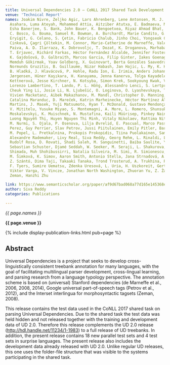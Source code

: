 ```yaml
---
title: Universal Dependencies 2.0 – CoNLL 2017 Shared Task Development and Test Data
venue: 'Technical Report'
names: Joakim Nivre, Zeljko Agic, Lars Ahrenberg, Lene Antonsen, M. J. Aranzabe, Masayuki
  Asahara, Luma Ateyah, Mohammed Attia, Aitziber Atutxa, E. Badmaeva, Miguel Ballesteros,
  Esha Banerjee, S. Bank, John Bauer, K. Bengoetxea, Riyaz Ahmad Bhat, Eckhard Bick,
  C. Bosco, G. Bouma, Samuel R. Bowman, A. Burchardt, Marie Candito, G. Caron, G.
  Eryigit, G. Celano, S. Çetin, Fabricio Chalub, Jinho Choi, Yongseok Cho, Silvie
  Cinková, Çagri Çöltekin, M. Connor, Marie-Catherine de Marneffe, Valeria C V de
  Paiva, A. D. Ilarraza, K. Dobrovoljc, T. Dozat, K. Droganova, Marhaba Eli, A. Elkahky,
  T. Erjavec, Richárd Farkas, Héctor Fernández Alcalde, Jennifer Foster, Cláudia Freitas,
  K. Gajdošová, D. Galbraith, Marcos Garcia, Filip Ginter, Iakes Goenaga, Koldo Gojenola,
  Memduh Gökirmak, Yoav Goldberg, X. Guinovart, Berta Gonzáles Saavedra, M. Grioni,
  Normunds Gruzitis, B. Guillaume, Nizar Habash, Jan Hajic, L. My, K. Harris, D. Haug,
  B. Hladká, J. Hlavácová, P. Hohle, Radu Ion, E. Irimia, Anders Johannsen, Fredrik
  Jørgensen, Hüner Kaşıkara, H. Kanayama, Jenna Kanerva, Tolga Kayadelen, Václava
  Kettnerová, Jesse Kirchner, N. Kotsyba, Simon Krek, Sookyoung Kwak, Veronika Laippala,
  Lorenzo Lambertino, T. Lando, P. L. Hồng, Alessandro Lenci, S. Lertpradit, H. Leung,
  Cheuk Ying Li, Josie Li, N. Ljubešić, O. Loginova, O. Lyashevskaya, Teresa Lynn,
  Vivien Macketanz, Aibek Makazhanov, M. Mandl, Christopher D. Manning, R. Manurung,
  Catalina Maranduc, D. Mareček, Katrin Marheinecke, Héctor Martínez Alonso, André
  Martins, J. Masek, Yuji Matsumoto, Ryan T. McDonald, Gustavo Mendonça, Anna Missilä,
  V. Mititelu, Yusuke Miyao, S. Montemagni, A. More, L. Romero, Shunsuke Mori, Bohdan
  Moskalevskyi, K. Muischnek, N. Mustafina, Kaili Müürisep, Pinkey Nainwani, A. Nedoluzhko,
  Lương Nguyễn Thị, Huyen Nguyen Thi Minh, Vitaly Nikolaev, Rattima Nitisaroj, Hanna
  M. Nurmi, S. Ojala, P. Osenova, Lilja Øvrelid, E. Pascual, Marco Passarotti, Cenel-Augusto
  Perez, Guy Perrier, Slav Petrov, Jussi Piitulainen, Emily Pitler, Barbara Plank,
  M. Popel, L. Pretkalnina, Prokopis Prokopidis, Tiina Puolakainen, Sampo Pyysalo,
  Alexandre Rademaker, Livy Real, Siva Reddy, Georg Rehm, L. Rinaldi, Laura Rituma,
  Rudolf Rosa, D. Rovati, Shadi Saleh, M. Sanguinetti, Baiba Saulite, Yanin Sawanakunanon,
  Sebastian Schuster, Djamé Seddah, W. Seeker, M. Seraji, L. Shakurova, Mo Shen, A.
  Shimada, Muh Shohibussirri, Natalia Silveira, M. Simi, R. Simionescu, K. Simkó,
  M. Šimková, K. Simov, Aaron Smith, Antonio Stella, Jana Strnadová, A. Suhr, U. Sulubacak,
  Z. Szántó, Dima Taji, Takaaki Tanaka, Trond Trosterud, A. Trukhina, Reut Tsarfaty,
  F. Tyers, Sumire Uematsu, Zdenka Uresová, L. Uria, H. Uszkoreit, Gertjan van Noord,
  Viktor Varga, V. Vincze, Jonathan North Washington, Zhuoran Yu, Z. Žabokrtský, Daniel
  Zeman, Hanzhi Zhu

link: https://www.semanticscholar.org/paper/af9d67bad068a77d165e145368e98bf7bd7cce72
author: Siva Reddy
categories: Publications

---
```


*{{ page.names }}*

**{{ page.venue }}**

{% include display-publication-links.html pub=page %}

## Abstract

Universal Dependencies is a project that seeks to develop cross-linguistically consistent treebank annotation for many languages, with the goal of facilitating multilingual parser development, cross-lingual learning, and parsing research from a language typology perspective. The annotation scheme is based on (universal) Stanford dependencies (de Marneffe et al., 2006, 2008, 2014), Google universal part-of-speech tags (Petrov et al., 2012), and the Interset interlingua for morphosyntactic tagsets (Zeman, 2008). 
 
This release contains the test data used in the CoNLL 2017 shared task on parsing Universal Dependencies. Due to the shared task the test data was held hidden and not released together with the training and development data of UD 2.0. Therefore this release complements the UD 2.0 release (http://hdl.handle.net/11234/1-1983) to a full release of UD treebanks. In addition, the present release contains 18 new parallel test sets and 4 test sets in surprise languages. The present release also includes the development data already released with UD 2.0. Unlike regular UD releases, this one uses the folder-file structure that was visible to the systems participating in the shared task.